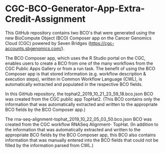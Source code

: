 # CGC-BCO-Generator-App-Extra-Credit-Assignment

This GitHub repository contains two BCO's that were generated using the new BioCompute Object (BCO) Composer app on the Cancer Genomics Cloud (CGC) powered by Seven Bridges (https://cgc-accounts.sbgenomics.com/). 

The BCO Composer app, which uses the R Studio portal on the CGC, enables users to create a BCO from one of the many workflows from the CGC Public Apps Gallery or from a run task.  The benefit of using the BCO Composer app is that stored information (e.g. workflow description & execution steps), written in Common Workflow Language (CWL), is automatically extracted and populated in the respective BCO fields. 

In this GitHub repository, the tophat2_2019_10_21_23_59_18.bco.json BCO was created from the CGC public app TopHat2.  (This BCO contains only the information that was automatically extracted and written to the appropriate BCO fields by the BCO Composer app.)  

The rna-seq-alignment-tophat_2019_10_22_05_03_50.bco.json BCO was created from the CGC workflow RNASeq Alignment- TopHat.  (In addition to the information that was automatically extracted and written to the appropriate BCO fields by the BCO Composer app, this BCO also contains information that was manually entered into the BCO fields that could not be filled by the information parsed from CWL.)

